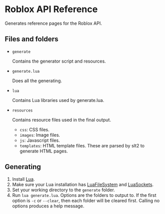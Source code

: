 # Roblox API Reference

Generates reference pages for the Roblox API.

## Files and folders

- `generate`

	Contains the generator script and resources.

- `generate.lua`

	Does all the generating.

- `lua`

	Contains Lua libraries used by generate.lua.

- `resources`

	Contains resource files used in the final output.

	- `css`: CSS files.
	- `images`: Image files.
	- `js`: Javascript files.
	- `templates`: HTML template files. These are parsed by slt2 to generate HTML pages.

## Generating

1. Install [Lua][lua].
2. Make sure your Lua installation has [LuaFileSystem][lfs] and [LuaSockets][sockets].
3. Set your working directory to the `generate` folder.
4. Run `lua generate.lua`. Options are the folders to output to. If the first
   option is `-c` or `--clear`, then each folder will be cleared first.
   Calling no options produces a help message.

[lua]: http://www.lua.org/
[lfs]: http://keplerproject.github.io/luafilesystem/
[sockets]: http://w3.impa.br/~diego/software/luasocket/
